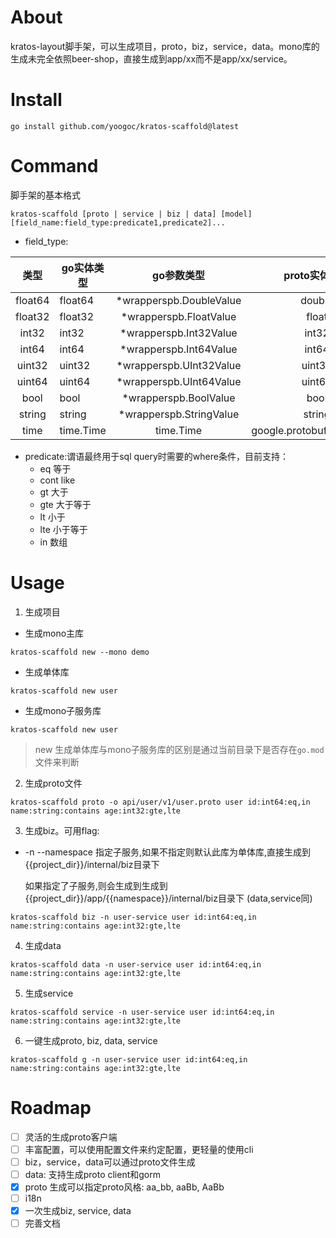 # About

kratos-layout脚手架，可以生成项目，proto，biz，service，data。mono库的生成未完全依照beer-shop，直接生成到app/xx而不是app/xx/service。

# Install

```shell
go install github.com/yoogoc/kratos-scaffold@latest
```

# Command

脚手架的基本格式

```
kratos-scaffold [proto | service | biz | data] [model] [field_name:field_type:predicate1,predicate2]...
```

- field_type:

| 类型    | go实体类型 | go参数类型             |             proto实体类型             | proto参数类型 |
| :-----: | ------ |:------------------:|:---------------------------------:|:---------:|
| float64 |float64| *wrapperspb.DoubleValue |              double               |     google.protobuf.DoubleValue      |
| float32 |float32| *wrapperspb.FloatValue |               float               |      google.protobuf.FloatValue     |
| int32 |int32| *wrapperspb.Int32Value |               int32               |          google.protobuf.Int32Value |
| int64 |int64| *wrapperspb.Int64Value |               int64               |          google.protobuf.Int64Value |
| uint32  |uint32| *wrapperspb.UInt32Value |              uint32               |      google.protobuf.UInt32Value     |
| uint64  |uint64| *wrapperspb.UInt64Value |              uint64               |      google.protobuf.UInt64Value     |
| bool  |bool| *wrapperspb.BoolValue |               bool                |         google.protobuf.BoolValue  |
| string|string| *wrapperspb.StringValue |              string               |      google.protobuf.StringValue     |
| time |time.Time| time.Time          |       google.protobuf.Timestamp   |  google.protobuf.Timestamp         |


- predicate:谓语最终用于sql query时需要的where条件，目前支持：
  - eq 等于
  - cont like
  - gt 大于
  - gte 大于等于
  - lt 小于
  - lte 小于等于
  - in 数组

# Usage

1. 生成项目

- 生成mono主库

```shell
kratos-scaffold new --mono demo
```

 - 生成单体库

```shell
kratos-scaffold new user
```

 - 生成mono子服务库

```shell
kratos-scaffold new user
```

> new 生成单体库与mono子服务库的区别是通过当前目录下是否存在`go.mod`文件来判断

2. 生成proto文件
```shell
kratos-scaffold proto -o api/user/v1/user.proto user id:int64:eq,in name:string:contains age:int32:gte,lte
```

3. 生成biz。可用flag:
- -n --namespace 指定子服务,如果不指定则默认此库为单体库,直接生成到{{project_dir}}/internal/biz目录下

  如果指定了子服务,则会生成到生成到{{project_dir}}/app/{{namespace}}/internal/biz目录下
  (data,service同)

```shell
kratos-scaffold biz -n user-service user id:int64:eq,in name:string:contains age:int32:gte,lte
```

4. 生成data
```shell
kratos-scaffold data -n user-service user id:int64:eq,in name:string:contains age:int32:gte,lte
```

5. 生成service
```shell
kratos-scaffold service -n user-service user id:int64:eq,in name:string:contains age:int32:gte,lte
```

6. 一键生成proto, biz, data, service
```shell
kratos-scaffold g -n user-service user id:int64:eq,in name:string:contains age:int32:gte,lte
```

# Roadmap

- [ ] 灵活的生成proto客户端
- [ ] 丰富配置，可以使用配置文件来约定配置，更轻量的使用cli
- [ ] biz，service，data可以通过proto文件生成
- [ ] data: 支持生成proto client和gorm
- [x] proto 生成可以指定proto风格: aa_bb, aaBb, AaBb
- [ ] i18n
- [x] 一次生成biz, service, data
- [ ] 完善文档
